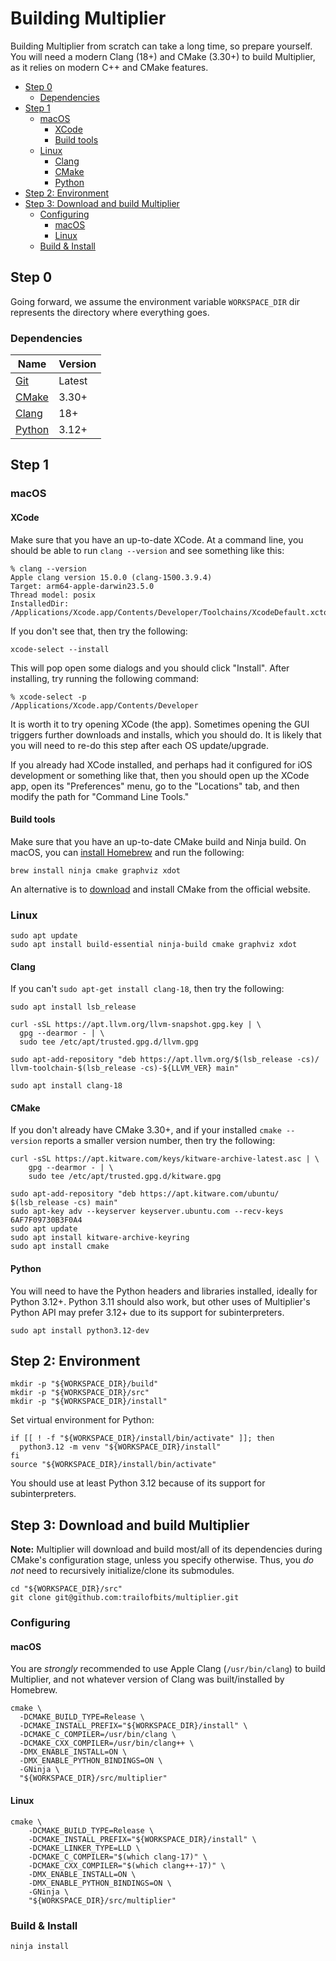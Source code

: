 # Building Multiplier

Building Multiplier from scratch can take a long time, so prepare yourself. You
will need a modern Clang (18+) and CMake (3.30+) to build Multiplier, as it
relies on modern C++ and CMake features.

* [Step 0](#step-0)
  + [Dependencies](#dependencies)
* [Step 1](#step-1)
  + [macOS](#macos)
    - [XCode](#xcode)
    - [Build tools](#build-tools)
  + [Linux](#linux)
    - [Clang](#clang)
    - [CMake](#cmake)
    - [Python](#python)
* [Step 2: Environment](#step-2--environment)
* [Step 3: Download and build Multiplier](#step-3--download-and-build-multiplier)
  + [Configuring](#configuring)
    - [macOS](#macos-1)
    - [Linux](#linux-1)
  + [Build & Install](#build---install)

## Step 0

Going forward, we assume the environment variable `WORKSPACE_DIR` dir represents
the directory where everything goes.

### Dependencies

| Name | Version |
| ---- | ------- |
| [Git](https://git-scm.com/) | Latest |
| [CMake](https://cmake.org/) | 3.30+ |
| [Clang](http://clang.llvm.org/) | 18+ |
| [Python](https://www.python.org/) | 3.12+ |

## Step 1

### macOS

#### XCode

Make sure that you have an up-to-date XCode. At a command line, you should be able
to run `clang --version` and see something like this:

```shell
% clang --version
Apple clang version 15.0.0 (clang-1500.3.9.4)
Target: arm64-apple-darwin23.5.0
Thread model: posix
InstalledDir: /Applications/Xcode.app/Contents/Developer/Toolchains/XcodeDefault.xctoolchain/usr/bin
```

If you don't see that, then try the following:

```shell
xcode-select --install
```

This will pop open some dialogs and you should click "Install". After installing,
try running the following command:

```shell
% xcode-select -p
/Applications/Xcode.app/Contents/Developer
```

It is worth it to try opening XCode (the app). Sometimes opening the GUI triggers
further downloads and installs, which you should do. It is likely that you will
need to re-do this step after each OS update/upgrade.

If you already had XCode installed, and perhaps had it configured for iOS development
or something like that, then you should open up the XCode app, open its "Preferences"
menu, go to the "Locations" tab, and then modify the path for "Command Line Tools."

#### Build tools

Make sure that you have an up-to-date CMake build and Ninja build. On macOS, you
can [install Homebrew](https://brew.sh/) and run the following:

```shell
brew install ninja cmake graphviz xdot
```

An alternative is to [download](https://cmake.org/download/) and install CMake
from the official website.

### Linux

```shell
sudo apt update
sudo apt install build-essential ninja-build cmake graphviz xdot
```

#### Clang

If you can't `sudo apt-get install clang-18`, then try the following:

```shell
sudo apt install lsb_release

curl -sSL https://apt.llvm.org/llvm-snapshot.gpg.key | \
  gpg --dearmor - | \
  sudo tee /etc/apt/trusted.gpg.d/llvm.gpg

sudo apt-add-repository "deb https://apt.llvm.org/$(lsb_release -cs)/ llvm-toolchain-$(lsb_release -cs)-${LLVM_VER} main"

sudo apt install clang-18
```

#### CMake

If you don't already have CMake 3.30+, and if your installed `cmake --version`
reports a smaller version number, then try the following:

```shell
curl -sSL https://apt.kitware.com/keys/kitware-archive-latest.asc | \
    gpg --dearmor - | \
    sudo tee /etc/apt/trusted.gpg.d/kitware.gpg

sudo apt-add-repository "deb https://apt.kitware.com/ubuntu/ $(lsb_release -cs) main"
sudo apt-key adv --keyserver keyserver.ubuntu.com --recv-keys 6AF7F09730B3F0A4
sudo apt update
sudo apt install kitware-archive-keyring
sudo apt install cmake
```

#### Python

You will need to have the Python headers and libraries installed, ideally for
Python 3.12+. Python 3.11 should also work, but other uses of Multiplier's
Python API may prefer 3.12+ due to its support for subinterpreters.

```shell
sudo apt install python3.12-dev
```

## Step 2: Environment

```shell
mkdir -p "${WORKSPACE_DIR}/build"
mkdir -p "${WORKSPACE_DIR}/src"
mkdir -p "${WORKSPACE_DIR}/install"
```

Set virtual environment for Python:

```shell
if [[ ! -f "${WORKSPACE_DIR}/install/bin/activate" ]]; then
  python3.12 -m venv "${WORKSPACE_DIR}/install"
fi
source "${WORKSPACE_DIR}/install/bin/activate"
```

You should use at least Python 3.12 because of its support for subinterpreters.

## Step 3: Download and build Multiplier

**Note:** Multiplier will download and build most/all of its dependencies during
CMake's configuration stage, unless you specify otherwise. Thus, you *do not*
need to recursively initialize/clone its submodules.

```shell
cd "${WORKSPACE_DIR}/src"
git clone git@github.com:trailofbits/multiplier.git
```

### Configuring

#### macOS

You are *strongly* recommended to use Apple Clang (`/usr/bin/clang`) to build
Multiplier, and not whatever version of Clang was built/installed by Homebrew.

```shell
cmake \
  -DCMAKE_BUILD_TYPE=Release \
  -DCMAKE_INSTALL_PREFIX="${WORKSPACE_DIR}/install" \
  -DCMAKE_C_COMPILER=/usr/bin/clang \
  -DCMAKE_CXX_COMPILER=/usr/bin/clang++ \
  -DMX_ENABLE_INSTALL=ON \
  -DMX_ENABLE_PYTHON_BINDINGS=ON \
  -GNinja \
  "${WORKSPACE_DIR}/src/multiplier"
```

#### Linux

```shell
cmake \
    -DCMAKE_BUILD_TYPE=Release \
    -DCMAKE_INSTALL_PREFIX="${WORKSPACE_DIR}/install" \
    -DCMAKE_LINKER_TYPE=LLD \
    -DCMAKE_C_COMPILER="$(which clang-17)" \
    -DCMAKE_CXX_COMPILER="$(which clang++-17)" \
    -DMX_ENABLE_INSTALL=ON \
    -DMX_ENABLE_PYTHON_BINDINGS=ON \
    -GNinja \
    "${WORKSPACE_DIR}/src/multiplier"
```

### Build & Install

```shell
ninja install
```